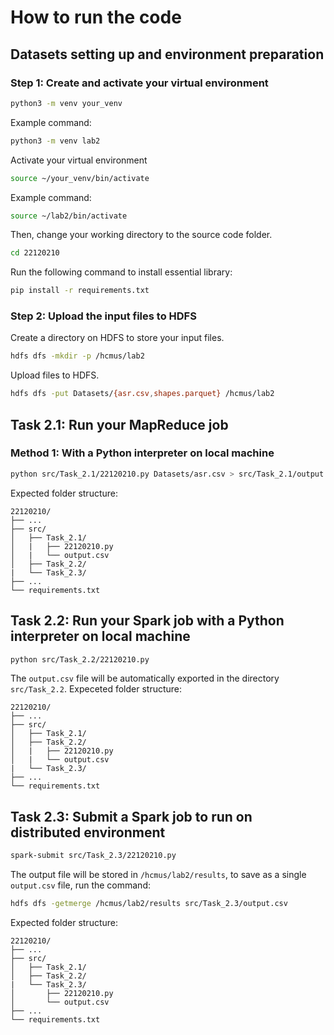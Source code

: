 # How to run the code

## Datasets setting up and environment preparation
### Step 1: Create and activate your virtual environment
```bash
python3 -m venv your_venv
```
Example command:
```bash
python3 -m venv lab2
```
Activate your virtual environment
```bash
source ~/your_venv/bin/activate
```
Example command:
```bash
source ~/lab2/bin/activate
```
Then, change your working directory to the source code folder.
```bash
cd 22120210
```
Run the following command to install essential library:
```bash
pip install -r requirements.txt
```
### Step 2: Upload the input files to HDFS
Create a directory on HDFS to store your input files.
```bash
hdfs dfs -mkdir -p /hcmus/lab2
```
Upload files to HDFS.
```bash
hdfs dfs -put Datasets/{asr.csv,shapes.parquet} /hcmus/lab2
```
## Task 2.1: Run your MapReduce job 
### Method 1: With a Python interpreter on local machine
```bash
python src/Task_2.1/22120210.py Datasets/asr.csv > src/Task_2.1/output.csv
```
Expected folder structure:
```
22120210/
├── ...
├── src/
│   ├── Task_2.1/
│   |   ├── 22120210.py
│   |   └── output.csv
│   ├── Task_2.2/
|   └── Task_2.3/
├── ...
└── requirements.txt
```

## Task 2.2: Run your Spark job with a Python interpreter on local machine
```bash
python src/Task_2.2/22120210.py
```
The `output.csv` file will be automatically exported in the directory `src/Task_2.2`. Expeceted folder structure:
```
22120210/
├── ...
├── src/
│   ├── Task_2.1/
│   ├── Task_2.2/
│   |   ├── 22120210.py
│   |   └── output.csv
|   └── Task_2.3/
├── ...
└── requirements.txt
```
## Task 2.3: Submit a Spark job to run on distributed environment
```bash
spark-submit src/Task_2.3/22120210.py
```
The output file will be stored in `/hcmus/lab2/results`, to save
as a single `output.csv` file, run the command:
```bash
hdfs dfs -getmerge /hcmus/lab2/results src/Task_2.3/output.csv
```
Expected folder structure:
```
22120210/
├── ...
├── src/
│   ├── Task_2.1/
│   ├── Task_2.2/
|   └── Task_2.3/
│       ├── 22120210.py
│       └── output.csv
├── ...
└── requirements.txt
```